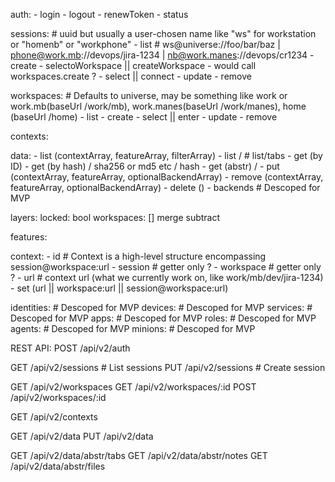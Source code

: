 auth:
    - login
    - logout
    - renewToken
    - status

sessions:        # uuid but usually a user-chosen name like "ws" for workstation or "homenb" or "workphone"
    - list      # ws@universe://foo/bar/baz | phone@work.mb://devops/jira-1234 | nb@work.manes://devops/cr1234
    - create
      - selectoWorkspace || createWorkspace
        - would call workspaces.create ?
    - select || connect
    - update
    - remove

workspaces: # Defaults to universe, may be something like work or work.mb(baseUrl /work/mb), work.manes(baseUrl /work/manes), home (baseUrl /home)
    - list
    - create
    - select || enter
    - update
    - remove

contexts:

data:
    - list (contextArray, featureArray, filterArray)
    - list / <abstr>  # list/tabs
    - get (by ID)
    - get (by hash) / sha256 or md5 etc / hash
    - get (abstr) / <abstr>
    - put  (contextArray, featureArray, optionalBackendArray)
    - remove (contextArray, featureArray, optionalBackendArray)
    - delete ()
    - backends # Descoped for MVP


layers:
    locked: bool
    workspaces: []
    merge
    subtract

features:

context:
    - id # Context is a high-level structure encompassing session@workspace:url
    - session # getter only ?
    - workspace # getter only ?
    - url # context url (what we currently work on, like work/mb/dev/jira-1234)
    - set (url || workspace:url || session@workspace:url)

identities: # Descoped for MVP
devices:    # Descoped for MVP
services:   # Descoped for MVP
apps:       # Descoped for MVP
roles:      # Descoped for MVP
agents:     # Descoped for MVP
minions:    # Descoped for MVP


REST API:
POST /api/v2/auth

GET /api/v2/sessions # List sessions
PUT /api/v2/sessions # Create session

GET /api/v2/workspaces
GET /api/v2/workspaces/:id
POST /api/v2/workspaces/:id

GET /api/v2/contexts

GET /api/v2/data
PUT /api/v2/data

GET /api/v2/data/abstr/tabs
GET /api/v2/data/abstr/notes
GET /api/v2/data/abstr/files

